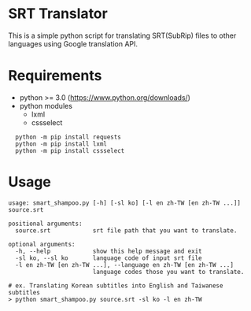 # SRT Translator
This is a simple python script for translating SRT(SubRip) files to other languages using Google translation API.

# Requirements
* python >= 3.0 (https://www.python.org/downloads/)
* python modules
  - lxml
  - cssselect
```
  python -m pip install requests
  python -m pip install lxml
  python -m pip install cssselect
```

# Usage

```
usage: smart_shampoo.py [-h] [-sl ko] [-l en zh-TW [en zh-TW ...]] source.srt

positional arguments:
  source.srt            srt file path that you want to translate.

optional arguments:
  -h, --help            show this help message and exit
  -sl ko, --sl ko       language code of input srt file
  -l en zh-TW [en zh-TW ...], --language en zh-TW [en zh-TW ...]
                        language codes those you want to translate.
```
```
# ex. Translating Korean subtitles into English and Taiwanese subtitles
> python smart_shampoo.py source.srt -sl ko -l en zh-TW
```
